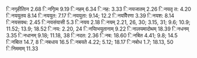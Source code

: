 िनगृहीतािन 2.68 िनगृािम 9.19 िनहम् 6.34 िनह: 3.33 िनयजातम् 2.26 िनयतृ त: 4.20 िनययुतय 8.14 िनययुत: 7.17 िनययुता: 9.14; 12.2 िनयवैिरणा 3.39 िनयश: 8.14 िनयसवथ: 2.45 िनयसंयासी 5.3 िनयय 2.18 िनयम् 2.21, 26, 30; 3.15, 31; 9.6; 10.9; 11.52; 13.9; 18.52 िनय: 2.20, 24 िनयािभयुतानाम् 9.22 िनालयमादोथम् 18.39 िनधनम् 3.35 िनधानम् 9.18; 11.18, 38 िनदत: 2.36 िनब: 18.60 िनबित 4.41; 9.8; 14.5 िनबाित 14.7, 8 िनबधाय 16.5 िनबयते 4.22; 5.12; 18.17 िनबोध 1.7; 18.13, 50 िनिममाम् 11.33